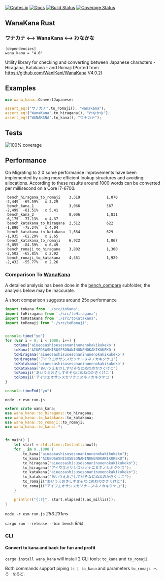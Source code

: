 [![Crates.io](https://img.shields.io/crates/v/wana_kana.svg)](https://crates.io/crates/wana_kana)
 [![Docs](https://docs.rs/wana_kana/badge.svg)](https://docs.rs/crate/wana_kana/)
 [![Build Status](https://travis-ci.org/PSeitz/wana_kana_rust.svg?branch=master)](https://travis-ci.org/PSeitz/wana_kana_rust)
 [![Coverage Status](https://coveralls.io/repos/github/PSeitz/wana_kana_rust/badge.svg?branch=master)](https://coveralls.io/github/PSeitz/wana_kana_rust?branch=master)

 ## WanaKana Rust
 ### ワナカナ <--> WanaKana <--> わなかな
```toml,ignore
[dependencies]
wana_kana = "4.0"
```


 Utility library for checking and converting between Japanese characters - Hiragana, Katakana - and Romaji (Ported from https://github.com/WaniKani/WanaKana V4.0.2)
 ## Examples
 
```rust
use wana_kana::ConvertJapanese;

assert_eq!("ワナカナ".to_romaji(), "wanakana");
assert_eq!("WanaKana".to_hiragana(), "わなかな");
assert_eq!("WANAKANA".to_kana(), "ワナカナ");
```

## Tests

![100% coverage](https://raw.githubusercontent.com/PSeitz/wana_kana_rust/master/coverage_good.png)

## Performance
On Migrating to 2.0 some performance improvements have been implemented by using more efficient lookup structures and avoiding allocations. 
According to these results around 1000 words can be converted per millisecond on a Core i7-6700.

```
 bench_hiragana_to_romaji    3,519            1,070              -2,449  -69.59%   x 3.29
 bench_kana_1                3,066            567                -2,499  -81.51%   x 5.41
 bench_kana_2                8,006            1,831              -6,175  -77.13%   x 4.37
 bench_katakana_to_hiragana  2,512            622                -1,890  -75.24%   x 4.04
 bench_katakana_to_katakana  1,664            629                -1,035  -62.20%   x 2.65
 bench_katakana_to_romaji    6,922            1,067              -5,855  -84.59%   x 6.49
 bench_romaji_to_hiragana    3,802            1,300              -2,502  -65.81%   x 2.92
 bench_romaji_to_katakana    4,361            1,929              -2,432  -55.77%   x 2.26
```

### Comparison To [WanaKana](https://github.com/WaniKani/WanaKana)

A detailed analysis has been done in the [bench_compare](bench_compare/README.md) subfolder, the analysis below may be inaccurate.

A short comparison suggests around 25x performance

```javascript
import toKana from './src/toKana';
import toHiragana from './src/toHiragana';
import toKatakana from './src/toKatakana';
import toRomaji from './src/toRomaji';


console.time("yo")
for (var i = 0; i < 1000; i++) {
    toKana('aiueosashisusesonaninunenokakikukeko')
    toKana('AIUEOSASHISUSESONANINUNENOKAKIKUKEKO')
    toHiragana('aiueosashisusesonaninunenokakikukeko')
    toHiragana('アイウエオサシスセソナニヌネノカキクケコ')
    toKatakana('aiueosashisusesonaninunenokakikukeko')
    toKatakana('あいうえおさしすせそなにぬねのかきくけこ')
    toRomaji('あいうえおさしすせそなにぬねのかきくけこ')
    toRomaji('アイウエオサシスセソナニヌネノカキクケコ')
}

console.timeEnd("yo")
```
`node -r esm run.js`

```rust
extern crate wana_kana;
use wana_kana::to_hiragana::to_hiragana;
use wana_kana::to_katakana::to_katakana;
use wana_kana::to_romaji::to_romaji;
use wana_kana::to_kana::*;


fn main() {
    let start = std::time::Instant::now();
    for _ in 0..1000 {
        to_kana("aiueosashisusesonaninunenokakikukeko");
        to_kana("AIUEOSASHISUSESONANINUNENOKAKIKUKEKO");
        to_hiragana("aiueosashisusesonaninunenokakikukeko");
        to_hiragana("アイウエオサシスセソナニヌネノカキクケコ");
        to_katakana("aiueosashisusesonaninunenokakikukeko");
        to_katakana("あいうえおさしすせそなにぬねのかきくけこ");
        to_romaji("あいうえおさしすせそなにぬねのかきくけこ");
        to_romaji("アイウエオサシスセソナニヌネノカキクケコ");
    }

    println!("{:?}", start.elapsed().as_millis());
}

```

`node -r esm run.js`  *253.231ms*

`cargo run --release --bin bench`  *9ms*


### CLI
#### Convert to kana and back for fun and profit
`cargo install wana_kana` will install 2 CLI tools: `to_kana` and `to_romaji`.

Both commands support piping `ls | to_kana` and parameters `to_romaji へろ　をるど`.
